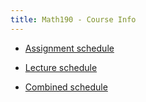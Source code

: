 ```yaml
---
title: Math190 - Course Info
---
```


- [Assignment schedule](Math190--Assignments--AY2023-2024spring.html)

- [Lecture schedule](Math190--Lectures--AY2023-2024spring.html)

- [Combined schedule](Math190--AY2023-2024spring.html)
